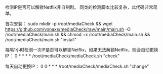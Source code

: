 检测IP是否可以解锁Netflix非自制剧。
同类的检测脚本比较复杂，此代码非常简单。

首次安装：
sudo mkdir -p /root/mediaCheck && wget https://github.com/vonaxs/mediaCheck/raw/main/main.sh -O /root/mediaCheck/main.sh && chmod +x /root/mediaCheck/main.sh && /root/mediaCheck/main.sh "install"

每隔1小时检测一次IP是否可以解锁Netflix，如果无法解锁Netflix，则会自动更换IP：
0 * * * * /root/mediaCheck/mediaCheck.sh "check"

每天自动更换IP：
0 0 * * * /root/mediaCheck/mediaCheck.sh "change"
